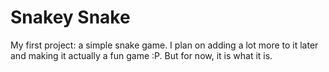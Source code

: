 # Snakey Snake

My first project: a simple snake game. I plan on adding a lot more to it later and making it actually a fun game :P. But for now, it is what it is.
